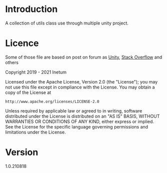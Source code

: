 # Introduction 
A collection of utils class use through multiple unity project.

# Licence

Some of those file are based on post on forum as [Unity](https://answers.unity.com/index.html), [Stack Overflow](https://stackoverflow.com/) and others

Copyright 2019 - 2021 Inetum

Licensed under the Apache License, Version 2.0 (the "License");
you may not use this file except in compliance with the License.
You may obtain a copy of the License at

    http://www.apache.org/licenses/LICENSE-2.0

Unless required by applicable law or agreed to in writing, software
distributed under the License is distributed on an "AS IS" BASIS,
WITHOUT WARRANTIES OR CONDITIONS OF ANY KIND, either express or implied.
See the License for the specific language governing permissions and
limitations under the License.

# Version
1.0.210818
